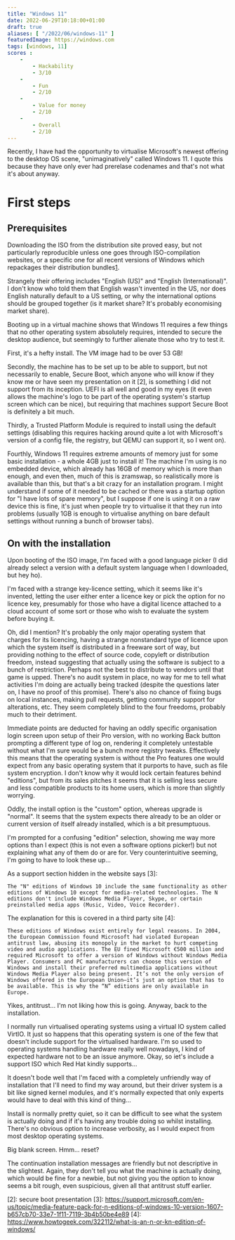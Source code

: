 ```yaml
---
title: "Windows 11"
date: 2022-06-29T10:18:00+01:00
draft: true
aliases: [ "/2022/06/windows-11" ]
featuredImage: https://windows.com
tags: [windows, 11]
scores :
    -
        - Hackability
        - 3/10
    -
        - Fun
        - 2/10
    -
        - Value for money
        - 2/10
    -
        - Overall
        - 2/10
---
```


Recently, I have had the opportunity to virtualise Microsoft's newest offering to the desktop OS scene, "unimaginatively" called Windows 11. I quote this because they have only ever had prerelase codenames and that's not what it's about anyway.

# First steps

## Prerequisites

Downloading the ISO from the distribution site proved easy, but not particularly reproducible unless one goes through ISO-compilation websites, or a specific one for all recent versions of Windows which repackages their distribution bundles[1].

Strangely their offering includes "English (US)" and "English (International)". I don't know who told them that English wasn't invented in the US, nor does English naturally default to a US setting, or why the international options should be grouped together (is it market share? It's probably economising market share).

Booting up in a virtual machine shows that Windows 11 requires a few things that no other operating system absolutely requires, intended to secure the desktop audience, but seemingly to further alienate those who try to test it.

First, it's a hefty install. The VM image had to be over 53 GB!

Secondly, the machine has to be set up to be able to support, but not necessarily to enable, Secure Boot, which anyone who will know if they know me or have seen my presentation on it [2], is something I did not support from its inception. UEFI is all well and good in my eyes (it even allows the machine's logo to be part of the operating system's startup screen which can be nice), but requiring that machines support Secure Boot is definitely a bit much.

Thirdly, a Trusted Platform Module is required to install using the default settings (disabling this requires hacking around quite a lot with Microsoft's version of a config file, the registry, but QEMU can support it, so I went on).

Fourthly, Windows 11 requires extreme amounts of memory just for some basic installation - a whole 4GB just to install it! The machine I'm using is no embedded device, which already has 16GB of memory which is more than enough, and even then, much of this is zramswap, so realistically more is available than this, but that's a bit crazy for an installation program. I might understand if some of it needed to be cached or there was a startup option for "I have lots of spare memory", but I suppose if one is using it on a raw device this is fine, it's just when people try to virtualise it that they run into problems (usually 1GB is enough to virtualise anything on bare default settings without running a bunch of browser tabs).

## On with the installation

Upon booting of the ISO image, I'm faced with a good language picker (I did already select a version with a default system language when I downloaded, but hey ho).

I'm faced with a strange key-licence setting, which it seems like it's invented, letting the user either enter a licence key or pick the option for no licence key, presumably for those who have a digital licence attached to a cloud account of some sort or those who wish to evaluate the system before buying it.

Oh, did I mention? It's probably the only major operating system that charges for its licencing, having a strange nonstandard type of licence upon which the system itself is distributed in a freeware sort of way, but providing nothing to the effect of source code, copyleft or distribution freedom, instead suggesting that actually using the software is subject to a bunch of restriction. Perhaps not the best to distribute to vendors until that game is upped. There's no audit system in place, no way for me to tell what activities I'm doing are actually being tracked (despite the questions later on, I have no proof of this promise). There's also no chance of fixing bugs on local instances, making pull requests, getting community support for alterations, etc. They seem completely blind to the four freedoms, probably much to their detriment.

Immediate points are deducted for having an oddly specific organisation login screen upon setup of their Pro version, with no working Back button prompting a different type of log on, rendering it completely untestable without what I'm sure would be a bunch more registry tweaks. Effectively this means that the operating system is without the Pro features one would expect from any basic operating system that it purports to have, such as file system encryption. I don't know why it would lock certain features behind "editions", but from its sales pitches it seems that it is selling less secure and less compatible products to its home users, which is more than slightly worrying.

Oddly, the install option is the "custom" option, whereas upgrade is "normal". It seems that the system expects there already to be an older or current version of itself already installed, which is a bit presumptuous.

I'm prompted for a confusing "edition" selection, showing me way more options than I expect (this is not even a software options picker!) but not explaining what any of them do or are for. Very counterintuitive seeming, I'm going to have to look these up...

As a support section hidden in the website says [3]:

    The "N" editions of Windows 10 include the same functionality as other editions of Windows 10 except for media-related technologies. The N editions don't include Windows Media Player, Skype, or certain preinstalled media apps (Music, Video, Voice Recorder).

The explanation for this is covered in a third party site [4]:

    These editions of Windows exist entirely for legal reasons. In 2004, the European Commission found Microsoft had violated European antitrust law, abusing its monopoly in the market to hurt competing video and audio applications. The EU fined Microsoft €500 million and required Microsoft to offer a version of Windows without Windows Media Player. Consumers and PC manufacturers can choose this version of Windows and install their preferred multimedia applications without Windows Media Player also being present. It’s not the only version of Windows offered in the European Union—it’s just an option that has to be available. This is why the “N” editions are only available in Europe.

Yikes, antitrust... I'm not liking how this is going. Anyway, back to the installation.

I normally run virtualised operating systems using a virtual IO system called VirtIO. It just so happens that this operating system is one of the few that doesn't include support for the virtualised hardware. I'm so used to operating systems handling hardware really well nowadays, I kind of expected hardware not to be an issue anymore. Okay, so iet's include a support ISO which Red Hat kindly supports...

It doesn't bode well that I'm faced with a completely unfriendly way of installation that I'll need to find my way around, but their driver system is a bit like signed kernel modules, and it's normally expected that only experts would have to deal with this kind of thing...

Install is normally pretty quiet, so it can be difficult to see what the system is actually doing and if it's having any trouble doing so whilst installing. There's no obvious option to increase verbosity, as I would expect from most desktop operating systems.

Big blank screen. Hmm... reset?

The continuation installation messages are friendly but not descriptive in the slightest. Again, they don't tell you what the machine is actually doing, which would be fine for a newbie, but not giving you the option to know seems a bit rough, even suspicious, given all that antitrust stuff earlier.




[1]: https://uupdump.net
[2]: secure boot presentation
[3]: https://support.microsoft.com/en-us/topic/media-feature-pack-for-n-editions-of-windows-10-version-1607-b657cb70-33e7-1f11-7119-3b4b50be4e89
[4]: https://www.howtogeek.com/322112/what-is-an-n-or-kn-edition-of-windows/